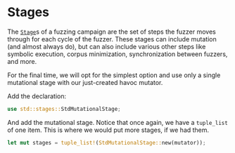 # Stages

The [`Stage`](https://docs.rs/libafl/latest/libafl/stages/trait.Stage.html)s of a
fuzzing campaign are the set of steps the fuzzer moves through for each cycle of the
fuzzer. These stages can include mutation (and almost always do), but can also include
various other steps like symbolic execution, corpus minimization, synchronization
between fuzzers, and more.

For the final time, we will opt for the simplest option and use only a single mutational
stage with our just-created havoc mutator.

Add the declaration:

```rust
use std::stages::StdMutationalStage;
```

And add the mutational stage. Notice that once again, we have a `tuple_list` of one
item. This is where we would put more stages, if we had them.

```rust
let mut stages = tuple_list!(StdMutationalStage::new(mutator));
```